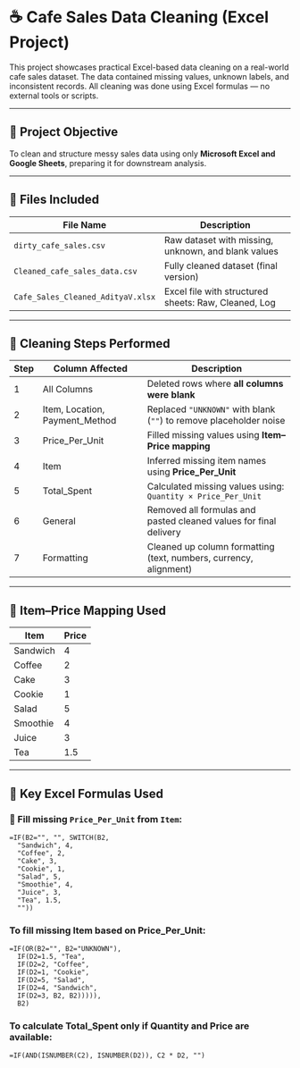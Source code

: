# ☕ Cafe Sales Data Cleaning (Excel Project)

This project showcases practical Excel-based data cleaning on a real-world cafe sales dataset. The data contained missing values, unknown labels, and inconsistent records. All cleaning was done using Excel formulas — no external tools or scripts.

---

## 📌 Project Objective

To clean and structure messy sales data using only **Microsoft Excel and Google Sheets**, preparing it for downstream analysis.

---

## 📂 Files Included

| File Name                         | Description                                      |
|----------------------------------|--------------------------------------------------|
| `dirty_cafe_sales.csv`           | Raw dataset with missing, unknown, and blank values |
| `Cleaned_cafe_sales_data.csv`    | Fully cleaned dataset (final version)            |
| `Cafe_Sales_Cleaned_AdityaV.xlsx`| Excel file with structured sheets: Raw, Cleaned, Log |

---

## 🧼 Cleaning Steps Performed

| Step | Column Affected      | Description                                                                 |
|------|----------------------|-----------------------------------------------------------------------------|
| 1    | All Columns          | Deleted rows where **all columns were blank**                               |
| 2    | Item, Location, Payment_Method | Replaced `"UNKNOWN"` with blank (`""`) to remove placeholder noise       |
| 3    | Price_Per_Unit       | Filled missing values using **Item–Price mapping**                          |
| 4    | Item                 | Inferred missing item names using **Price_Per_Unit**                        |
| 5    | Total_Spent          | Calculated missing values using: `Quantity × Price_Per_Unit`               |
| 6    | General              | Removed all formulas and pasted cleaned values for final delivery           |
| 7    | Formatting           | Cleaned up column formatting (text, numbers, currency, alignment)           |

---

## 💸 Item–Price Mapping Used

| Item      | Price |
|-----------|-------|
| Sandwich  | 4     |
| Coffee    | 2     |
| Cake      | 3     |
| Cookie    | 1     |
| Salad     | 5     |
| Smoothie  | 4     |
| Juice     | 3     |
| Tea       | 1.5   |

---

## 🧠 Key Excel Formulas Used

### 🔹 Fill missing `Price_Per_Unit` from `Item`:
```excel
=IF(B2="", "", SWITCH(B2,
  "Sandwich", 4,
  "Coffee", 2,
  "Cake", 3,
  "Cookie", 1,
  "Salad", 5,
  "Smoothie", 4,
  "Juice", 3,
  "Tea", 1.5,
  ""))
```

### To fill missing Item based on Price_Per_Unit:
```excel
=IF(OR(B2="", B2="UNKNOWN"),
  IF(D2=1.5, "Tea",
  IF(D2=2, "Coffee",
  IF(D2=1, "Cookie",
  IF(D2=5, "Salad",
  IF(D2=4, "Sandwich",
  IF(D2=3, B2, B2))))),
  B2)
```
### To calculate Total_Spent only if Quantity and Price are available:
```excel
=IF(AND(ISNUMBER(C2), ISNUMBER(D2)), C2 * D2, "")
```
